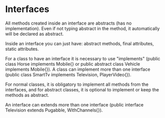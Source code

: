 # Interfaces

All methods created inside an interface are abstracts (has no implementation). Even if not typing abstract in the method, it automatically will be declared as abstract. 

Inside an interface you can just have: abstract methods, final attributes, static attributes.

For a class to have an interface it is necessary to use "implements" (public class Horse implements Mobile{} or public abstract class Vehicle implements Mobile{}). A class can implement more than one interface (public class SmartTv implements Television, PlayerVideo{}).

For normal classes, it is obligatory to implement all methods from the interfaces, and for abstract classes, it is optional to implement or keep the methods as abstract.

An interface can extends more than one interface (public interface Television extends Pugabble, WithChannels{}).
